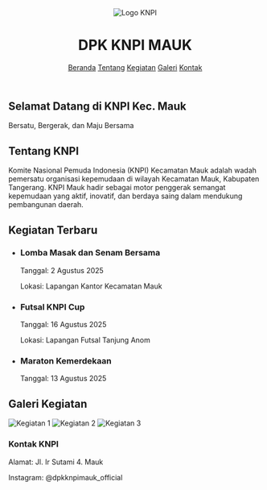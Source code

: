 <!DOCTYPE html>
<html lang="id">
<head>
  <meta charset="UTF-8">
  <meta name="viewport" content="width=device-width, initial-scale=1.0">
  <title>KNPI MAUK | Komite Nasional Pemuda Indonesia Mauk</title>
  <meta name="description" content="DPK KNPI Mauk - Wadah pemuda Kecamatan Mauk yang aktif dan inspiratif dalam kegiatan sosial, olahraga, dan kepemudaan.">
  <meta name="keywords" content="KNPI, KNPI Mauk, Pemuda Mauk, Organisasi Pemuda, Kegiatan KNPI, Futsal KNPI Cup, Pemuda Tangerang">
  <meta name="author" content="DPK KNPI Mauk">
  <meta property="og:title" content="DPK KNPI Mauk - Website Resmi">
  <meta property="og:description" content="Informasi kegiatan dan program resmi KNPI Kecamatan Mauk.">
  <meta property="og:image" content="https://yourwebsite.com/images/logo-knpi.png">
  <meta property="og:url" content="https://yourwebsite.com">
  <meta property="og:type" content="website">
  <link rel="icon" href="images/logo-knpi.png" type="image/png">
  <link href="https://cdn.jsdelivr.net/npm/tailwindcss@2.2.19/dist/tailwind.min.css" rel="stylesheet">
</head>
<body class="bg-white text-yellow-400">
  <!-- Navbar -->
  <header class="bg-blue-800">
    <div class="max-w-6xl mx-auto px-4 py-4 flex justify-between items-center">
      <div class="flex items-center space-x-2">
        <img src="/mnt/data/Komite_Nasional_Pemuda_Indonesia.png" alt="Logo KNPI" class="w-10 h-10">
        <h1 class="text-xl font-bold">DPK KNPI MAUK</h1>
      </div>
      <nav class="space-x-4">
        <a href="#beranda" class="hover:text-white">Beranda</a>
        <a href="#tentang" class="hover:text-white">Tentang</a>
        <a href="#kegiatan" class="hover:text-white">Kegiatan</a>
        <a href="#galeri" class="hover:text-white">Galeri</a>
        <a href="#kontak" class="hover:text-white">Kontak</a>
      </nav>
    </div>
  </header>

  <!-- Hero Section -->
  <section id="beranda" class="bg-cover bg-center h-64 flex items-center justify-center" style="background-image: url('https://example.com/banner-knpi.jpg');">
    <div class="bg-black bg-opacity-50 p-6 rounded">
      <h2 class="text-3xl font-bold">Selamat Datang di KNPI Kec. Mauk</h2>
      <p class="mt-2">Bersatu, Bergerak, dan Maju Bersama</p>
    </div>
  </section>

  <!-- Tentang Section -->
  <section id="tentang" class="max-w-4xl mx-auto py-12 px-6">
    <h2 class="text-2xl font-bold text-blue-800 mb-4">Tentang KNPI</h2>
    <p>Komite Nasional Pemuda Indonesia (KNPI) Kecamatan Mauk adalah wadah pemersatu organisasi kepemudaan di wilayah Kecamatan Mauk, Kabupaten Tangerang. KNPI Mauk hadir sebagai motor penggerak semangat kepemudaan yang aktif, inovatif, dan berdaya saing dalam mendukung pembangunan daerah.</p>
  </section>

  <!-- Kegiatan Section -->
  <section id="kegiatan" class="bg-gray-100 py-12 px-6 text-yellow-400">
    <div class="max-w-4xl mx-auto">
      <h2 class="text-2xl font-bold text-blue-800 mb-4">Kegiatan Terbaru</h2>
      <ul class="space-y-4">
        <li class="bg-blue p-4 shadow rounded">
          <h3 class="font-semibold text-lg">Lomba Masak dan Senam Bersama</h3>
          <p>Tanggal: 2 Agustus 2025</p>
          <p>Lokasi: Lapangan Kantor Kecamatan Mauk</p>
        </li>
        <li class="bg-blue p-4 shadow rounded">
          <h3 class="font-semibold text-lg">Futsal KNPI Cup</h3>
          <p>Tanggal: 16 Agustus 2025</p>
          <p>Lokasi: Lapangan Futsal Tanjung Anom</p>
        </li>
        <li class="bg-blue p-4 shadow rounded">
          <h3 class="font-semibold text-lg">Maraton Kemerdekaan</h3>
          <p>Tanggal: 13 Agustus 2025</p>
        </li>
      </ul>
    </div>
  </section>

  <!-- Galeri Section -->
  <section id="galeri" class="max-w-4xl mx-auto py-12 px-6">
    <h2 class="text-2xl font-bold text-blue-800 mb-4">Galeri Kegiatan</h2>
    <div class="grid grid-cols-1 sm:grid-cols-2 md:grid-cols-3 gap-4">
      <img src="https://via.placeholder.com/300x200" alt="Kegiatan 1" class="rounded shadow">
      <img src="https://via.placeholder.com/300x200" alt="Kegiatan 2" class="rounded shadow">
      <img src="https://via.placeholder.com/300x200" alt="Kegiatan 3" class="rounded shadow">
    </div>
  </section>

  <!-- Kontak Section -->
  <footer id="kontak" class="bg-blue-800 py-6 mt-12">
    <div class="max-w-4xl mx-auto px-4">
      <h3 class="font-bold text-lg">Kontak KNPI</h3>
      <p>Alamat: Jl. Ir Sutami 4. Mauk</p>
      <p>Instagram: @dpkknpimauk_official</p>
    </div>
  </footer>
</body>
</html>
